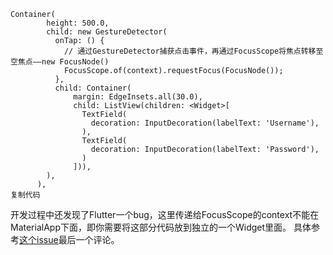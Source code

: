 ```
Container(
        height: 500.0,
        child: new GestureDetector(
          onTap: () {
            // 通过GestureDetector捕获点击事件，再通过FocusScope将焦点转移至空焦点——new FocusNode()
            FocusScope.of(context).requestFocus(FocusNode());
          },
          child: Container(
              margin: EdgeInsets.all(30.0),
              child: ListView(children: <Widget>[
                TextField(
                  decoration: InputDecoration(labelText: 'Username'),
                ),
                TextField(
                  decoration: InputDecoration(labelText: 'Password'),
                )
              ])),
        ),
      ),
复制代码
```

开发过程中还发现了Flutter一个bug，这里传递给FocusScope的context不能在MaterialApp下面，即你需要将这部分代码放到独立的一个Widget里面。 具体参考[这个issue](https://github.com/flutter/flutter/issues/7247)最后一个评论。

